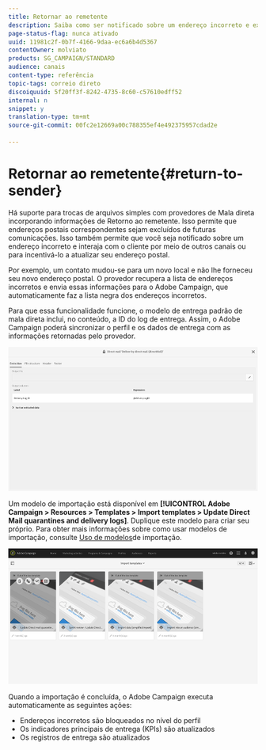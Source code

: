 ```yaml
---
title: Retornar ao remetente
description: Saiba como ser notificado sobre um endereço incorreto e excluí-lo de comunicações futuras.
page-status-flag: nunca ativado
uuid: 11981c2f-0b7f-4166-9daa-ec6a6b4d5367
contentOwner: molviato
products: SG_CAMPAIGN/STANDARD
audience: canais
content-type: referência
topic-tags: correio direto
discoiquuid: 5f20ff3f-8242-4735-8c60-c57610edff52
internal: n
snippet: y
translation-type: tm+mt
source-git-commit: 00fc2e12669a00c788355ef4e492375957cdad2e

---
```



# Retornar ao remetente{#return-to-sender}

Há suporte para trocas de arquivos simples com provedores de Mala direta incorporando informações de Retorno ao remetente. Isso permite que endereços postais correspondentes sejam excluídos de futuras comunicações. Isso também permite que você seja notificado sobre um endereço incorreto e interaja com o cliente por meio de outros canais ou para incentivá-lo a atualizar seu endereço postal.

Por exemplo, um contato mudou-se para um novo local e não lhe forneceu seu novo endereço postal. O provedor recupera a lista de endereços incorretos e envia essas informações para o Adobe Campaign, que automaticamente faz a lista negra dos endereços incorretos.

Para que essa funcionalidade funcione, o modelo de entrega padrão de mala direta inclui, no conteúdo, a ID do log de entrega. Assim, o Adobe Campaign poderá sincronizar o perfil e os dados de entrega com as informações retornadas pelo provedor.

![](assets/direct_mail_return_sender_1.png)

Um modelo de importação está disponível em **[!UICONTROL Adobe Campaign > Resources > Templates > Import templates > Update Direct Mail quarantines and delivery logs]**. Duplique este modelo para criar seu próprio. Para obter mais informações sobre como usar modelos de importação, consulte [Uso de modelos](../../automating/using/defining-import-templates.md)de importação.

![](assets/direct_mail_return_sender_2.png)

Quando a importação é concluída, o Adobe Campaign executa automaticamente as seguintes ações:

* Endereços incorretos são bloqueados no nível do perfil
* Os indicadores principais de entrega (KPIs) são atualizados
* Os registros de entrega são atualizados

